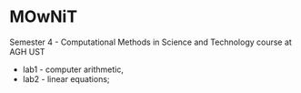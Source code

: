# MOwNiT
Semester 4 - Computational Methods in Science and Technology course at AGH UST

- lab1 - computer arithmetic,
- lab2 - linear equations;